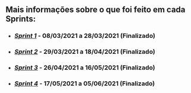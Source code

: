 ## Mais informações sobre o que foi feito em cada Sprints:

- ### [*Sprint 1*](https://github.com/criskurim/CodeYCode/tree/main/Sprints/1ª%20Sprint) - 08/03/2021 a 28/03/2021 (Finalizado)
 
- ### [*Sprint 2*](https://github.com/criskurim/CodeYCode/tree/main/Sprints/2ª%20Sprint) - 29/03/2021 a 18/04/2021 (Finalizado)

- ### [*Sprint 3*](https://github.com/criskurim/CodeYCode/tree/main/Sprints/3ªSprint) - 26/04/2021 a 16/05/2021 (Finalizado)

- ### [*Sprint 4*](https://github.com/criskurim/CodeYCode/tree/main/Sprints/4ª%20Sprint) - 17/05/2021 a 05/06/2021 (Finalizado)
